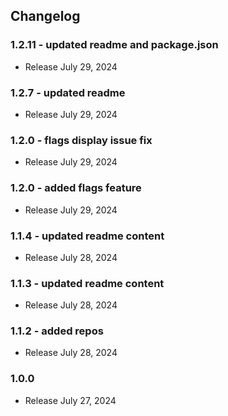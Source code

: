 ## Changelog

### 1.2.11 - updated readme and package.json

- Release July 29, 2024

### 1.2.7 - updated readme

- Release July 29, 2024

### 1.2.0 - flags display issue fix

- Release July 29, 2024

### 1.2.0 - added flags feature

- Release July 29, 2024

### 1.1.4 - updated readme content

- Release July 28, 2024

### 1.1.3 - updated readme content

- Release July 28, 2024

### 1.1.2 - added repos

- Release July 28, 2024

### 1.0.0

- Release July 27, 2024
